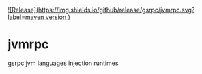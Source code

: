 [![Release](https://img.shields.io/github/release/gsrpc/jvmrpc.svg?label=maven version )](https://jitpack.io/#gsrpc/jvmrpc/v0.1-alpha)

# jvmrpc
gsrpc jvm languages injection runtimes
